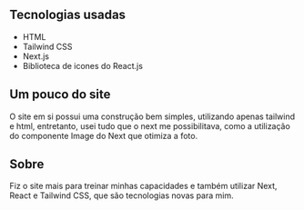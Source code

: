 ## Tecnologias usadas 

- HTML
- Tailwind CSS
- Next.js
- Biblioteca de icones do React.js 

## Um pouco do site 

O site em si possui uma construção bem simples, utilizando apenas tailwind e html, entretanto, usei tudo que o next me possibilitava, como a utilização do componente Image do Next que otimiza a foto.  

## Sobre 

Fiz o site mais para treinar minhas capacidades e também utilizar Next, React e Tailwind CSS, que são tecnologias novas para mim.


